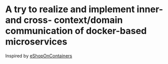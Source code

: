 # A try to realize and implement inner- and cross- context/domain communication of docker-based microservices

Inspired by [eShopOnContainers](https://github.com/dotnet-architecture/eShopOnContainers)